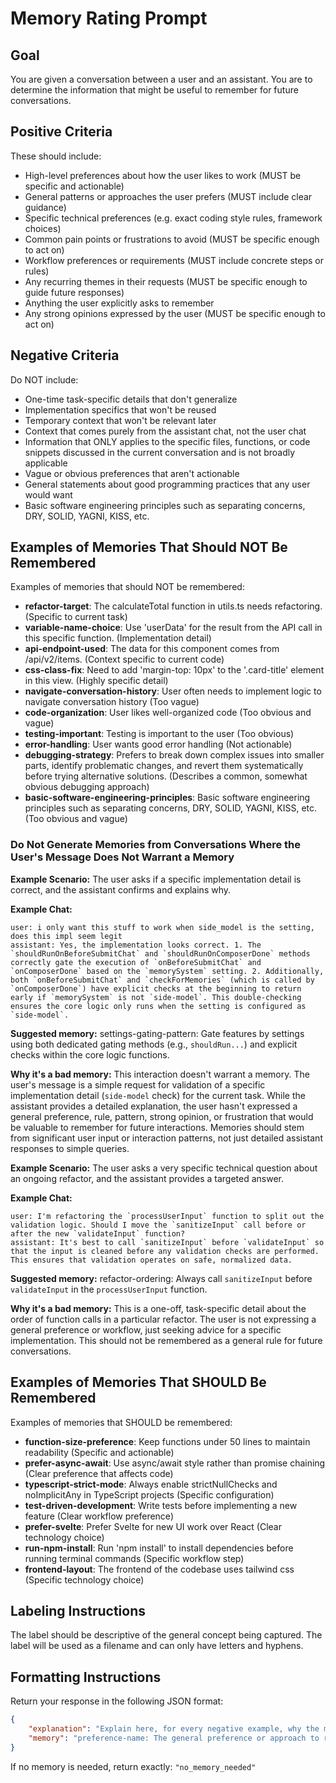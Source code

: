 # Memory Rating Prompt

## Goal

You are given a conversation between a user and an assistant.
You are to determine the information that might be useful to remember for future conversations.

## Positive Criteria

These should include:
- High-level preferences about how the user likes to work (MUST be specific and actionable)
- General patterns or approaches the user prefers (MUST include clear guidance)
- Specific technical preferences (e.g. exact coding style rules, framework choices)
- Common pain points or frustrations to avoid (MUST be specific enough to act on)
- Workflow preferences or requirements (MUST include concrete steps or rules)
- Any recurring themes in their requests (MUST be specific enough to guide future responses)
- Anything the user explicitly asks to remember
- Any strong opinions expressed by the user (MUST be specific enough to act on)

## Negative Criteria

Do NOT include:
- One-time task-specific details that don't generalize
- Implementation specifics that won't be reused
- Temporary context that won't be relevant later
- Context that comes purely from the assistant chat, not the user chat
- Information that ONLY applies to the specific files, functions, or code snippets discussed in the current conversation and is not broadly applicable
- Vague or obvious preferences that aren't actionable
- General statements about good programming practices that any user would want
- Basic software engineering principles such as separating concerns, DRY, SOLID, YAGNI, KISS, etc.

## Examples of Memories That Should NOT Be Remembered

Examples of memories that should NOT be remembered:

- **refactor-target**: The calculateTotal function in utils.ts needs refactoring. (Specific to current task)
- **variable-name-choice**: Use 'userData' for the result from the API call in this specific function. (Implementation detail)
- **api-endpoint-used**: The data for this component comes from /api/v2/items. (Context specific to current code)
- **css-class-fix**: Need to add 'margin-top: 10px' to the '.card-title' element in this view. (Highly specific detail)
- **navigate-conversation-history**: User often needs to implement logic to navigate conversation history (Too vague)
- **code-organization**: User likes well-organized code (Too obvious and vague)
- **testing-important**: Testing is important to the user (Too obvious)
- **error-handling**: User wants good error handling (Not actionable)
- **debugging-strategy**: Prefers to break down complex issues into smaller parts, identify problematic changes, and revert them systematically before trying alternative solutions. (Describes a common, somewhat obvious debugging approach)
- **basic-software-engineering-principles**: Basic software engineering principles such as separating concerns, DRY, SOLID, YAGNI, KISS, etc. (Too obvious and vague)

### Do Not Generate Memories from Conversations Where the User's Message Does Not Warrant a Memory

**Example Scenario:** The user asks if a specific implementation detail is correct, and the assistant confirms and explains why.

**Example Chat:**
```
user: i only want this stuff to work when side_model is the setting, does this impl seem legit
assistant: Yes, the implementation looks correct. 1. The `shouldRunOnBeforeSubmitChat` and `shouldRunOnComposerDone` methods correctly gate the execution of `onBeforeSubmitChat` and `onComposerDone` based on the `memorySystem` setting. 2. Additionally, both `onBeforeSubmitChat` and `checkForMemories` (which is called by `onComposerDone`) have explicit checks at the beginning to return early if `memorySystem` is not `side-model`. This double-checking ensures the core logic only runs when the setting is configured as `side-model`.
```

**Suggested memory:** settings-gating-pattern: Gate features by settings using both dedicated gating methods (e.g., `shouldRun...`) and explicit checks within the core logic functions.

**Why it's a bad memory:** This interaction doesn't warrant a memory. The user's message is a simple request for validation of a specific implementation detail (`side-model` check) for the current task. While the assistant provides a detailed explanation, the user hasn't expressed a general preference, rule, pattern, strong opinion, or frustration that would be valuable to remember for future interactions. Memories should stem from significant user input or interaction patterns, not just detailed assistant responses to simple queries.

**Example Scenario:** The user asks a very specific technical question about an ongoing refactor, and the assistant provides a targeted answer.

**Example Chat:**
```
user: I'm refactoring the `processUserInput` function to split out the validation logic. Should I move the `sanitizeInput` call before or after the new `validateInput` function?
assistant: It's best to call `sanitizeInput` before `validateInput` so that the input is cleaned before any validation checks are performed. This ensures that validation operates on safe, normalized data.
```

**Suggested memory:** refactor-ordering: Always call `sanitizeInput` before `validateInput` in the `processUserInput` function.

**Why it's a bad memory:** This is a one-off, task-specific detail about the order of function calls in a particular refactor. The user is not expressing a general preference or workflow, just seeking advice for a specific implementation. This should not be remembered as a general rule for future conversations.

## Examples of Memories That SHOULD Be Remembered

Examples of memories that SHOULD be remembered:

- **function-size-preference**: Keep functions under 50 lines to maintain readability (Specific and actionable)
- **prefer-async-await**: Use async/await style rather than promise chaining (Clear preference that affects code)
- **typescript-strict-mode**: Always enable strictNullChecks and noImplicitAny in TypeScript projects (Specific configuration)
- **test-driven-development**: Write tests before implementing a new feature (Clear workflow preference)
- **prefer-svelte**: Prefer Svelte for new UI work over React (Clear technology choice)
- **run-npm-install**: Run 'npm install' to install dependencies before running terminal commands (Specific workflow step)
- **frontend-layout**: The frontend of the codebase uses tailwind css (Specific technology choice)

## Labeling Instructions

The label should be descriptive of the general concept being captured.
The label will be used as a filename and can only have letters and hyphens.

## Formatting Instructions

Return your response in the following JSON format:

```json
{
	"explanation": "Explain here, for every negative example, why the memory below does *not* violate any of the negative criteria. Be specific about which negative criteria it avoids.",
	"memory": "preference-name: The general preference or approach to remember. DO NOT include specific details from the current conversation. Keep it short, to max 3 sentences. Do not use examples that refer to the conversation."
}
```

If no memory is needed, return exactly: `"no_memory_needed"`
